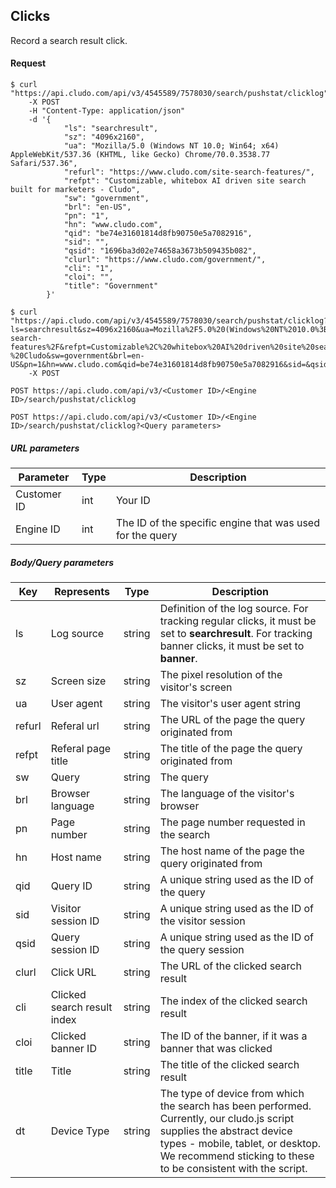 <h2 id="tracking_clicks">Clicks</h2>

Record a search result click.

<h4>Request</h4>

```shell
$ curl "https://api.cludo.com/api/v3/4545589/7578030/search/pushstat/clicklog"
    -X POST
    -H "Content-Type: application/json"
    -d '{
            "ls": "searchresult",
            "sz": "4096x2160",
            "ua": "Mozilla/5.0 (Windows NT 10.0; Win64; x64) AppleWebKit/537.36 (KHTML, like Gecko) Chrome/70.0.3538.77 Safari/537.36",
            "refurl": "https://www.cludo.com/site-search-features/",
            "refpt": "Customizable, whitebox AI driven site search built for marketers - Cludo",
            "sw": "government",
            "brl": "en-US",
            "pn": "1",
            "hn": "www.cludo.com",
            "qid": "be74e31601814d8fb90750e5a7082916",
            "sid": "",
            "qsid": "1696ba3d02e74658a3673b509435b082",
            "clurl": "https://www.cludo.com/government/",
            "cli": "1",
            "cloi": "",
            "title": "Government"
        }'
```

```shell
$ curl "https://api.cludo.com/api/v3/4545589/7578030/search/pushstat/clicklog?ls=searchresult&sz=4096x2160&ua=Mozilla%2F5.0%20(Windows%20NT%2010.0%3B%20Win64%3B%20x64)%20AppleWebKit%2F537.36%20(KHTML%2C%20like%20Gecko)%20Chrome%2F70.0.3538.77%20Safari%2F537.36&refurl=https%3A%2F%2Fwww.cludo.com%2Fsite-search-features%2F&refpt=Customizable%2C%20whitebox%20AI%20driven%20site%20search%20built%20for%20marketers%20-%20Cludo&sw=government&brl=en-US&pn=1&hn=www.cludo.com&qid=be74e31601814d8fb90750e5a7082916&sid=&qsid=1696ba3d02e74658a3673b509435b082&clurl=https%3A%2F%2Fwww.cludo.com%2Fgovernment%2F&cli=1&cloi=&title=Government"
    -X POST
```

`POST https://api.cludo.com/api/v3/<Customer ID>/<Engine ID>/search/pushstat/clicklog`

`POST https://api.cludo.com/api/v3/<Customer ID>/<Engine ID>/search/pushstat/clicklog?<Query parameters>`

<h5>URL parameters</h5>

Parameter | Type | Description
--- | --- | ---
Customer ID | int | Your ID
Engine ID | int | The ID of the specific engine that was used for the query

<h5>Body/Query parameters</h5>

Key | Represents | Type | Description
--- | --- | --- | ---
ls | Log source | string | Definition of the log source. For tracking regular clicks, it must be set to **searchresult**. For tracking banner clicks, it must be set to **banner**.
sz | Screen size | string | The pixel resolution of the visitor's screen
ua | User agent | string | The visitor's user agent string
refurl | Referal url | string | The URL of the page the query originated from
refpt | Referal page title | string | The title of the page the query originated from
sw | Query | string | The query
brl | Browser language | string | The language of the visitor's browser
pn | Page number | string | The page number requested in the search
hn | Host name | string | The host name of the page the query originated from
qid | Query ID | string | A unique string used as the ID of the query
sid | Visitor session ID | string | A unique string used as the ID of the visitor session
qsid | Query session ID | string | A unique string used as the ID of the query session
clurl | Click URL | string | The URL of the clicked search result
cli | Clicked search result index | string | The index of the clicked search result
cloi | Clicked banner ID | string | The ID of the banner, if it was a banner that was clicked
title | Title | string | The title of the clicked search result
dt | Device Type | string | The type of device from which the search has been performed. Currently, our cludo.js script supplies the abstract device types - mobile, tablet, or desktop. We recommend sticking to these to be consistent with the script.

